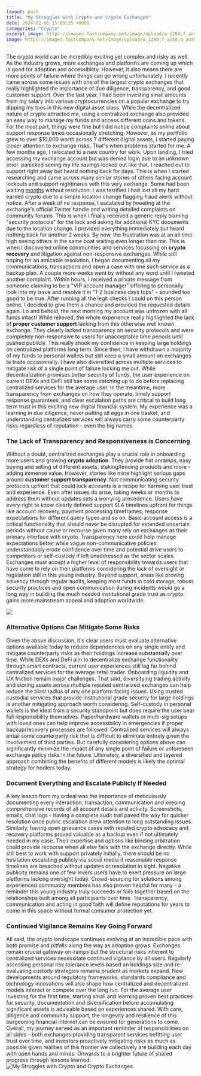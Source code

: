 ```yaml
---
layout: post
title: "My Struggles with Crypto and Crypto Exchanges"
date: 2024-02-06 15:09:25 +0000
categories: "Crypto"
excerpt_image: https://images.fastcompany.net/image/upload/w_1280,f_auto,q_auto,fl_lossy/wp-cms/uploads/2021/05/p-1-crypto-crash-after-chinaand8217s-regulatory-crackdown-coinbase-struggles-under-weight-of-sell-off.jpg
image: https://images.fastcompany.net/image/upload/w_1280,f_auto,q_auto,fl_lossy/wp-cms/uploads/2021/05/p-1-crypto-crash-after-chinaand8217s-regulatory-crackdown-coinbase-struggles-under-weight-of-sell-off.jpg
---
```


The crypto world can be incredibly exciting yet complex and risky as well. As the industry grows, more exchanges and platforms are coming up which is good for adoption and accessibility. However, it also means there are more points of failure where things can go wrong unfortunately. I recently came across some issues with one of the largest crypto exchanges that really highlighted the importance of due diligence, transparency, and good customer support. 
Over the last year, I had been investing small amounts from my salary into various cryptocurrencies on a popular exchange to try dipping my toes in this new digital asset class. While the decentralized nature of crypto attracted me, using a centralized exchange also provided an easy way to manage my funds and access different coins and tokens. For the most part, things were fine but I did notice complaints online about support response times occasionally stretching. However, as my portfolio grew to over $10,000 worth across 7 different digital assets, I started paying closer attention to exchange risks.
That's when problems started for me. A few months ago, I relocated to a new country for work. Upon landing, I tried accessing my exchange account but was denied login due to an unknown error. panicked seeing my life savings locked out like that. I reached out to support right away but heard nothing back for days. This is when I started researching and came across many similar stories of others facing account lockouts and support nightmares with this very exchange. Some had been waiting [months](https://store.fi.io.vn/collection/adcox) without resolution. I was terrified I had lost all my hard earned crypto due to a simple location change flagging fraud alerts without notice.
After a week of no response, I escalated by tweeting at the exchange's official Twitter handle and writing detailed complaints on community forums. This is when I finally received a generic reply blaming "security protocols" for the lock and asking for additional KYC documents due to the location change. I provided everything immediately but heard nothing back for another 2 weeks. By now, the frustration was at an all time high seeing others in the same boat waiting even longer than me. This is when I discovered online communities and services focussing on **crypto recovery** and litigation against non-responsive exchanges. While still hoping for an amicable resolution, I began documenting all my communications, transactions and open a case with one such service as a backup plan.
A couple more weeks went by without any word until I tweeted another complaint. Within hours, I received a private message from someone claiming to be a "VIP account manager" offering to personally look into my issue and resolve it in "1-2 business days tops" - sounded too good to be true. After running all the legit checks I could on this person online, I decided to give them a chance and provided the requested details again. Lo and behold, the next morning my account was unfrozen with all funds intact! While relieved, the whole experience really highlighted the lack of **proper customer support** lacking from this otherwise well known exchange. They clearly lacked transparency on security protocols and were completely non-responsive to users for unacceptable time periods until pushed publicly. This really shook my confidence in keeping large holdings on centralized platforms long term.
Since then, I have withdrawn a majority of my funds to personal wallets but still keep a small amount on exchanges to trade occasionally. I have also diversified across multiple services to mitigate risk of a single point of failure locking me out. While decentralization promises better security of funds, the user experience on current DEXs and DeFi still has some catching up to do before replacing centralized services for the average user. In the meantime, more transparency from exchanges on how they operate, timely support response guarantees, and clear escalation paths are critical to build long term trust in this exciting new digital financial system. My experience was a learning in due diligence, never putting all eggs in one basket, and understanding centralized services will always carry some counterparty risks regardless of reputation - even the big names.
### The Lack of Transparency and Responsiveness is Concerning 
Without a doubt, centralized exchanges play a crucial role in onboarding more users and growing **crypto adoption**. They provide fiat onramps, easy buying and selling of different assets, staking/lending products and more - adding immense value. However, stories like mine highlight serious gaps around **customer support transparency**. Not communicating security protocols upfront that could lock accounts is a recipe for harming user trust and experience. Even after issues do arise, taking weeks or months to address them without updates sets a worrying precedence. 
Users have every right to know clearly defined support SLA timelines upfront for things like account recovery, payment processing timeframes, response expectations for different query types and so on. Basic account access is a critical functionality that should never be disrupted for extended uncertain periods without cause or recourse given many rely on exchanges as their primary interface with crypto. Transparency here could help manage expectations better while vague non-communicative policies understandably erode confidence over time and potential drive users to competitors or self-custody if left unaddressed as the sector scales.
Exchanges must accept a higher level of responsibility towards users that have come to rely on their platforms considering the lack of oversight or regulation still in this young industry. Beyond support, areas like proving solvency through regular audits, keeping most funds in cold storage, robust security practices and open communication during incidents would go a long way in building the much needed institutional grade trust as crypto gains more mainstream appeal and adoption worldwide.

![](https://imageio.forbes.com/specials-images/dam/imageserve/1062207566/0x0.jpg?format=jpg&amp;width=1200)
### Alternative Options Can Mitigate Some Risks 
Given the above discussion, it's clear users must evaluate alternative options available today to reduce dependencies on any single entity and mitigate counterparty risks as their holdings increase substantially over time. 
While DEXs and DeFi aim to decentralize exchange functionality through smart contracts, current user experiences still lag far behind centralized services for the average retail trader. Onboarding liquidity and UX friction remain major challenges. 
That said, diversifying trading activity and storing assets across multiple reputed centralized exchanges can help reduce the blast radius of any one platform facing issues. Using trusted custodial services that provide institutional grade security for large holdings is another mitigating approach worth considering. 
Self-custody in personal wallets is the ideal from a security standpoint but does require the user bear full responsibility themselves. Paper/hardware wallets or multi-sig setups with loved ones can help improve accessibility in emergencies if proper backup/recovery processes are followed. 
Centralized services will always entail some counterparty risk that is difficult to eliminate entirely given the involvement of third parties. But carefully considering options above can significantly minimize the impact of any single point of failure or unforeseen exchange policy risks in the future. Ultimately, a diversified and layered approach combining the benefits of different models is likely the optimal strategy for hodlers today.
### Document Everything and Escalate Publicly If Needed    
A key lesson from my ordeal was the importance of meticulously documenting every interaction, transaction, communication and keeping comprehensive records of all account details and activity. Screenshots, emails, chat logs - having a complete audit trail paved the way for quicker resolution once public escalation drew attention to long outstanding issues. 
Similarly, having open grievance cases with reputed crypto advocacy and recovery platforms proved valuable as a backup even if not ultimately needed in my case. Their expertise and options like binding arbitration could provide recourse when all else fails with the exchange directly. 
While still best to work with support privately initially, there should be no hesitation escalating publicly via social media if reasonable response timelines are breached without updates or resolution in sight. Negative publicity remains one of few levers users have to exert pressure on large platforms lacking oversight today. 
Crowd-sourcing for solutions among experienced community members has also proven helpful for many - a reminder this young industry truly succeeds or fails together based on the relationships built among all participants over time. Transparency, communication and acting in good faith will define reputations for years to come in this space without formal consumer protection yet.
### Continued Vigilance Remains Key Going Forward
All said, the crypto landscape continues evolving at an incredible pace with both promise and pitfalls along the way as adoption grows. Exchanges remain crucial gateway on-ramps but the structural risks inherent to centralized services necessitate continued vigilance by all users. 
Regularly assessing personal risk tolerance levels based on holdings size and re-evaluating custody strategies remains prudent as markets expand. New developments around regulatory frameworks, standards compliance and technology innovations will also shape how centralized and decentralized models interact or compete over the long run. 
For the average user investing for the first time, starting small and learning proven best practices for security, documentation and diversification before accumulating significant assets is advisable based on experiences shared. With care, diligence and community support, the longevity and resilience of this burgeoning financial internet can be ensured for generations to come.
Overall, my journey served as an important reminder of responsibilities on all sides - both exchanges providing transparent services befitting user trust over time, and investors proactively mitigating risks as much as possible given realities of this frontier we collectively are building each day with open hands and minds. Onwards to a brighter future of shared progress through lessons learned.
![My Struggles with Crypto and Crypto Exchanges](https://images.fastcompany.net/image/upload/w_1280,f_auto,q_auto,fl_lossy/wp-cms/uploads/2021/05/p-1-crypto-crash-after-chinaand8217s-regulatory-crackdown-coinbase-struggles-under-weight-of-sell-off.jpg)